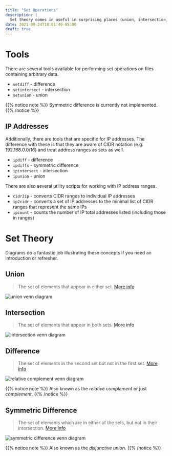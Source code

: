 ```yaml
---
title: "Set Operations"
description: |
  Set theory comes in useful in surprising places (union, intersection, difference, etc).
date: 2021-09-24T18:01:49-05:00
draft: true
---
```


# Tools

There are several tools available for performing set operations on files containing arbitrary data.

- `setdiff` - difference
- `setintersect` - intersection
- `setunion` - union

{{% notice note %}}
Symmetric difference is currently not implemented.
{{% /notice %}}

## IP Addresses

Additionally, there are tools that are specific for IP addresses. The difference with these is that they are aware of CIDR notation (e.g. 192.168.0.0/16) and treat address ranges as sets as well.

- `ipdiff` - difference
- `ipdiffs` - symmetric difference
- `ipintersect` - intersection
- `ipunion` - union

<!-- You can find more about these IP address tools [here](filter/ip/). -->

There are also several utility scripts for working with IP address ranges.

- `cidr2ip` - converts CIDR ranges to individual IP addresses
- `ip2cidr` - converts a set of IP addresses to the minimal list of CIDR ranges that represent the same IPs
- `ipcount` - counts the number of IP total addresses listed (including those in ranges)

# Set Theory

Diagrams do a fantastic job illustrating these concepts if you need an introduction or refresher.

## Union

> The set of elements that appear in either set. [More info](https://en.wikipedia.org/wiki/Union_(set_theory))

![union venn diagram](https://upload.wikimedia.org/wikipedia/commons/thumb/3/30/Venn0111.svg/300px-Venn0111.svg.png)

## Intersection

> The set of elements that appear in both sets. [More info](https://en.wikipedia.org/wiki/Intersection_(set_theory))

![intersection venn diagram](https://upload.wikimedia.org/wikipedia/commons/thumb/9/99/Venn0001.svg/330px-Venn0001.svg.png)

## Difference

> The set of elements in the second set but not in the first set. [More info](https://en.wikipedia.org/wiki/Complement_(set_theory)#Relative_complement)

![relative complement venn diagram](https://upload.wikimedia.org/wikipedia/commons/thumb/5/5a/Venn0010.svg/375px-Venn0010.svg.png)

{{% notice note %}}
Also known as the _relative complement_ or just _complement_.
{{% /notice %}}

## Symmetric Difference

> The set of elements which are in either of the sets, but not in their intersection. [More info](https://en.wikipedia.org/wiki/Symmetric_difference)

![symmetric difference venn diagram](https://upload.wikimedia.org/wikipedia/commons/thumb/4/46/Venn0110.svg/330px-Venn0110.svg.png)

{{% notice note %}}
Also known as the _disjunctive union_.
{{% /notice %}}